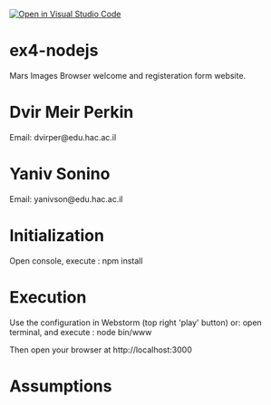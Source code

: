 [![Open in Visual Studio Code](https://classroom.github.com/assets/open-in-vscode-f059dc9a6f8d3a56e377f745f24479a46679e63a5d9fe6f495e02850cd0d8118.svg)](https://classroom.github.com/online_ide?assignment_repo_id=6612058&assignment_repo_type=AssignmentRepo)

# ex4-nodejs
Mars Images Browser welcome and registeration form website.

<h1>Dvir Meir Perkin</h1>
<p>Email: dvirper@edu.hac.ac.il</p>
<h1>Yaniv Sonino</h1>
<p>Email: yanivson@edu.hac.ac.il</p>

<h1>Initialization</h1>
<p>
Open console, execute : npm install
</p>
<h1>Execution</h1>
<p>Use the configuration in Webstorm (top right 'play' button) or: open terminal,
and execute : node bin/www
</p>
<p>
Then open your browser at http://localhost:3000
</p>
<h1>Assumptions</h1>
<p>
  
</p>
